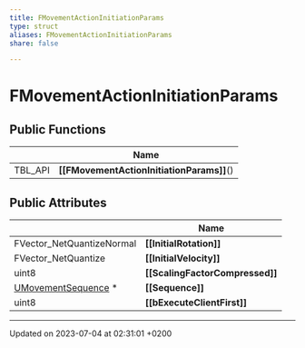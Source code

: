 ```yaml
---
title: FMovementActionInitiationParams
type: struct
aliases: FMovementActionInitiationParams
share: false

---
```


# FMovementActionInitiationParams





## Public Functions

|                | Name           |
| -------------- | -------------- |
| TBL_API | **[[FMovementActionInitiationParams]]**() |

## Public Attributes

|                | Name           |
| -------------- | -------------- |
| FVector_NetQuantizeNormal | **[[InitialRotation]]**  |
| FVector_NetQuantize | **[[InitialVelocity]]**  |
| uint8 | **[[ScalingFactorCompressed]]**  |
| [UMovementSequence](/docs/SDK/Source/Classes/classUMovementSequence.md) * | **[[Sequence]]**  |
| uint8 | **[[bExecuteClientFirst]]**  |

-------------------------------

Updated on 2023-07-04 at 02:31:01 +0200